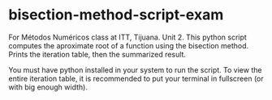 # bisection-method-script-exam

For Métodos Numéricos class at ITT, Tijuana. Unit 2. This python script computes the aproximate root of a function using the bisection method. Prints the iteration table, then the summarized result.

You must have python installed in your system to run the script. To view the entire iteration table, it is recommended to put your terminal in fullscreen (or with big enough width).
